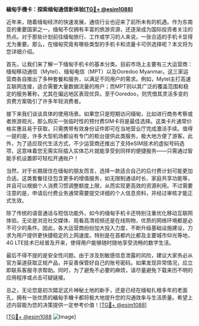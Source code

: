 **緬甸手機卡：探索缅甸通信新体验[[TG💪+ @esim1088](https://t.me/s/esim1088)]**

近年来，随着缅甸经济的快速发展，通信行业也迎来了前所未有的机遇。作为东南亚的重要国家之一，缅甸不仅拥有丰富的旅游资源，还逐渐成为国际投资者关注的热点。对于那些计划前往缅甸旅行、工作或学习的人来说，一张合适的手机卡显得尤为重要。那么，在缅甸究竟有哪些类型的手机卡和流量卡可供选择呢？本文将为您详细介绍。

首先，让我们来了解一下缅甸手机卡的基本分类。目前市场上主要有三大运营商：缅甸移动通信（Mytel）、缅甸电信（MPT）以及Ooredoo Myanmar。这三家运营商各自推出了多种套餐和服务，以满足不同用户的需求。例如，Mytel主打高速互联网连接，适合需要大量数据流量的用户；而MPT则以其广泛的覆盖范围和稳定的服务著称，尤其在偏远地区表现优异。至于Ooredoo，则凭借其灵活多变的资费方案吸引了许多年轻消费者。

接下来我们谈谈具体的使用场景。如果您只是短期访问缅甸，比如进行商务考察或者旅游观光，那么购买一张临时性的预付费SIM卡将是最佳选择。这类卡片通常价格实惠且易于获取，只需携带有效身份证件即可在当地营业厅完成激活手续。值得一提的是，许多大型机场都设有专门的柜台提供此类服务，极大地方便了游客。此外，为了适应现代生活方式，不少运营商还推出了支持eSIM技术的虚拟号码选项，这意味着您无需实际插入实体芯片就能享受到同样的便捷服务——只需通过智能手机设置即可轻松开通账户！

当然，对于长期居住在缅甸的朋友而言，选择一款适合自己的后付费计划可能更加合适。这类套餐往往包含更多的增值服务，如无限制通话时长、家庭共享功能等，并且可以根据个人消费习惯调整额度上限，从而实现更高效的资源利用。不过需要注意的是，申请后付费业务通常需要提交详细的个人信息资料，并经过审核才能正式生效。

除了传统的语音通话与短信功能外，如今的缅甸手机卡还特别注重优化移动互联网体验。无论是浏览社交媒体、观看高清视频还是在线购物，优质的网络环境都是必不可少的条件。因此，各大运营商纷纷加大投入力度，不断升级基础设施建设，力求为用户提供更快捷稳定的上网速度。特别是在首都内比都及主要城市仰光等地，4G LTE技术已经普及开来，使得用户能够随时随地享受流畅的数字生活。

最后不得不提的是安全性问题。由于涉及到敏感信息泄露的风险，建议大家务必从官方渠道获取正规产品，并妥善保管好自己的账号密码。如果发现异常情况，应立即联系客服寻求帮助。同时，为了避免不必要的麻烦，请尽量避免下载来历不明的应用程序或点击可疑链接。

总之，无论您是初次踏足这片神秘土地的新手，还是已经在缅甸扎根多年的老面孔，拥有一张优质的緬甸手機卡都将极大地提升您的沟通效率与生活质量。希望上述内容能为您的决策提供一定参考价值！[[TG💪+ @esim1088](https://t.me/s/esim1088)]

[[TG💪+ @esim1088](https://t.me/s/esim1088) ![Image](https://i.postimg.cc/4NQfJmqS/Snipaste-2025-05-13-00-14-12.png)]
